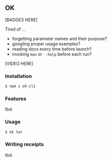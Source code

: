 ## OK

[BADGES HERE]

Tired of ...

* forgetting parameter names and their purpose?
* googling proper usage examples?
* reading docs every time before launch?
* invoking `man` or `--help` before each run?

[VIDEO HERE]

### Installation

```bash
$ npm i ok-cli
```

### Features
tbd.

### Usage

```bash
$ ok tar
```

### Writing receipts
tbd.
